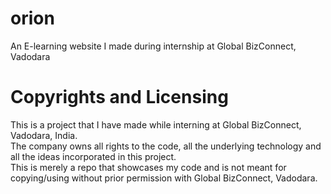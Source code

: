 # orion
An E-learning website I made during internship at Global BizConnect, Vadodara

# Copyrights and Licensing
This is a project that I have made while interning at Global BizConnect, Vadodara, India.\
The company owns all rights to the code, all the underlying technology and all the ideas incorporated in this project.\
This is merely a repo that showcases my code and is not meant for copying/using without prior permission with Global BizConnect, Vadodara.
